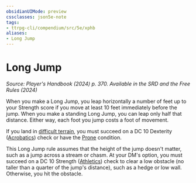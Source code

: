 ```yaml
---
obsidianUIMode: preview
cssclasses: json5e-note
tags:
- ttrpg-cli/compendium/src/5e/xphb
aliases:
- Long Jump
---
```

# Long Jump
*Source: Player's Handbook (2024) p. 370. Available in the <span title='Systems Reference Document (5.2)'>SRD</span> and the Free Rules (2024)* 

When you make a Long Jump, you leap horizontally a number of feet up to your Strength score if you move at least 10 feet immediately before the jump. When you make a standing Long Jump, you can leap only half that distance. Either way, each foot you jump costs a foot of movement.

If you land in [difficult terrain](Інструменти%20ДМ/CLI/rules/variant-rules/difficult-terrain-xphb.md), you must succeed on a DC 10 Dexterity ([Acrobatics](Інструменти%20ДМ/CLI/rules/skills.md#Acrobatics)) check or have the [Prone](Інструменти%20ДМ/CLI/rules/conditions.md#Prone) condition.

This Long Jump rule assumes that the height of the jump doesn't matter, such as a jump across a stream or chasm. At your DM's option, you must succeed on a DC 10 Strength ([Athletics](Інструменти%20ДМ/CLI/rules/skills.md#Athletics)) check to clear a low obstacle (no taller than a quarter of the jump's distance), such as a hedge or low wall. Otherwise, you hit the obstacle.